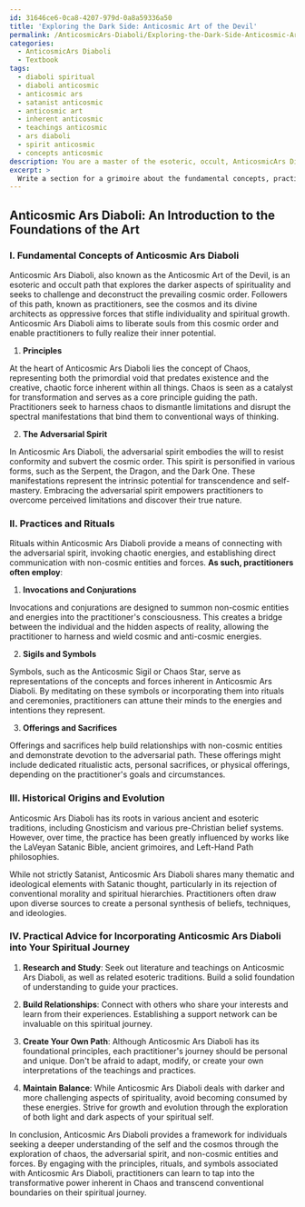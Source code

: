 ```yaml
---
id: 31646ce6-0ca8-4207-979d-0a8a59336a50
title: 'Exploring the Dark Side: Anticosmic Art of the Devil'
permalink: /AnticosmicArs-Diaboli/Exploring-the-Dark-Side-Anticosmic-Art-of-the-Devil/
categories:
  - AnticosmicArs Diaboli
  - Textbook
tags:
  - diaboli spiritual
  - diaboli anticosmic
  - anticosmic ars
  - satanist anticosmic
  - anticosmic art
  - inherent anticosmic
  - teachings anticosmic
  - ars diaboli
  - spirit anticosmic
  - concepts anticosmic
description: You are a master of the esoteric, occult, AnticosmicArs Diaboli and education, you have written many textbooks on the subject in ways that provide students with rich and deep understanding of the subject. You are being asked to write textbook-like sections on a topic and you do it with full context, explainability, and reliability in accuracy to the true facts of the topic at hand, in a textbook style that a student would easily be able to learn from, in a rich, engaging, and contextual way. Always include relevant context (such as formulas and history), related concepts, and in a way that someone can gain deep insights from.
excerpt: > 
  Write a section for a grimoire about the fundamental concepts, practices, and significance of Anticosmic Ars Diaboli, providing insights and understanding for students seeking to delve into this occult domain. Explain the key principles, rituals, and symbols associated with this practice and discuss its historical origins, main influences, and how it has evolved over time. Offer practical advice and guidance for those who wish to incorporate Anticosmic Ars Diaboli into their spiritual journey, ensuring that the information provided is informative, accessible, and engaging.
---
```


## Anticosmic Ars Diaboli: An Introduction to the Foundations of the Art

### I. Fundamental Concepts of Anticosmic Ars Diaboli

Anticosmic Ars Diaboli, also known as the Anticosmic Art of the Devil, is an esoteric and occult path that explores the darker aspects of spirituality and seeks to challenge and deconstruct the prevailing cosmic order. Followers of this path, known as practitioners, see the cosmos and its divine architects as oppressive forces that stifle individuality and spiritual growth. Anticosmic Ars Diaboli aims to liberate souls from this cosmic order and enable practitioners to fully realize their inner potential.

1. **Principles**

At the heart of Anticosmic Ars Diaboli lies the concept of Chaos, representing both the primordial void that predates existence and the creative, chaotic force inherent within all things. Chaos is seen as a catalyst for transformation and serves as a core principle guiding the path. Practitioners seek to harness chaos to dismantle limitations and disrupt the spectral manifestations that bind them to conventional ways of thinking.

2. **The Adversarial Spirit**

In Anticosmic Ars Diaboli, the adversarial spirit embodies the will to resist conformity and subvert the cosmic order. This spirit is personified in various forms, such as the Serpent, the Dragon, and the Dark One. These manifestations represent the intrinsic potential for transcendence and self-mastery. Embracing the adversarial spirit empowers practitioners to overcome perceived limitations and discover their true nature.

### II. Practices and Rituals

Rituals within Anticosmic Ars Diaboli provide a means of connecting with the adversarial spirit, invoking chaotic energies, and establishing direct communication with non-cosmic entities and forces. **As such, practitioners often employ**:

1. **Invocations and Conjurations**

Invocations and conjurations are designed to summon non-cosmic entities and energies into the practitioner's consciousness. This creates a bridge between the individual and the hidden aspects of reality, allowing the practitioner to harness and wield cosmic and anti-cosmic energies.

2. **Sigils and Symbols**

Symbols, such as the Anticosmic Sigil or Chaos Star, serve as representations of the concepts and forces inherent in Anticosmic Ars Diaboli. By meditating on these symbols or incorporating them into rituals and ceremonies, practitioners can attune their minds to the energies and intentions they represent.

3. **Offerings and Sacrifices**

Offerings and sacrifices help build relationships with non-cosmic entities and demonstrate devotion to the adversarial path. These offerings might include dedicated ritualistic acts, personal sacrifices, or physical offerings, depending on the practitioner's goals and circumstances.

### III. Historical Origins and Evolution

Anticosmic Ars Diaboli has its roots in various ancient and esoteric traditions, including Gnosticism and various pre-Christian belief systems. However, over time, the practice has been greatly influenced by works like the LaVeyan Satanic Bible, ancient grimoires, and Left-Hand Path philosophies.

While not strictly Satanist, Anticosmic Ars Diaboli shares many thematic and ideological elements with Satanic thought, particularly in its rejection of conventional morality and spiritual hierarchies. Practitioners often draw upon diverse sources to create a personal synthesis of beliefs, techniques, and ideologies.

### IV. Practical Advice for Incorporating Anticosmic Ars Diaboli into Your Spiritual Journey

1. **Research and Study**: Seek out literature and teachings on Anticosmic Ars Diaboli, as well as related esoteric traditions. Build a solid foundation of understanding to guide your practices.

2. **Build Relationships**: Connect with others who share your interests and learn from their experiences. Establishing a support network can be invaluable on this spiritual journey.

3. **Create Your Own Path**: Although Anticosmic Ars Diaboli has its foundational principles, each practitioner's journey should be personal and unique. Don't be afraid to adapt, modify, or create your own interpretations of the teachings and practices.

4. **Maintain Balance**: While Anticosmic Ars Diaboli deals with darker and more challenging aspects of spirituality, avoid becoming consumed by these energies. Strive for growth and evolution through the exploration of both light and dark aspects of your spiritual self.

In conclusion, Anticosmic Ars Diaboli provides a framework for individuals seeking a deeper understanding of the self and the cosmos through the exploration of chaos, the adversarial spirit, and non-cosmic entities and forces. By engaging with the principles, rituals, and symbols associated with Anticosmic Ars Diaboli, practitioners can learn to tap into the transformative power inherent in Chaos and transcend conventional boundaries on their spiritual journey.
